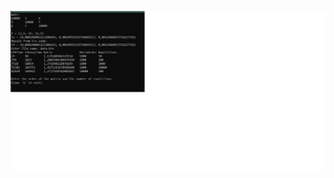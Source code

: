 ![results](https://github.com/AndreyZeberg/CSLabs/blob/main/Lab6/%D0%A0%D0%B5%D0%B7%D1%83%D0%BB%D1%8C%D1%82%D0%B0%D1%82%D1%8B%20%D1%82%D0%B5%D1%81%D1%82%D0%BE%D0%B2.png)
